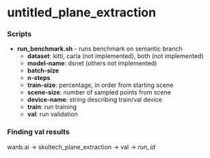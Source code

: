 # untitled_plane_extraction

### Scripts
- **run_benchmark.sh** - runs benchmark on semantic branch
  - **dataset**: kitti, carla (not implemented), both (not implemented)
  - **model-name**: dsnet (others not implemented)
  - **batch-size**
  - **n-steps**
  - **train-size**: percentage, in order from starting scene
  - **scene-size**: number of sampled points from scene
  - **device-name**: string describing train/val device
  - **train**: run training
  - **val**: run validation

### Finding val results
wanb.ai -> skoltech_plane_extraction -> val -> *run_id*
